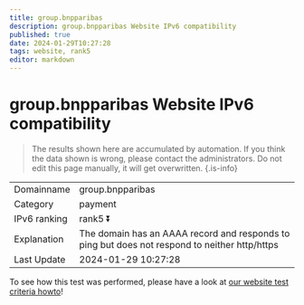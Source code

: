 ```yaml
---
title: group.bnpparibas
description: group.bnpparibas Website IPv6 compatibility
published: true
date: 2024-01-29T10:27:28
tags: website, rank5
editor: markdown
---
```


# group.bnpparibas Website IPv6 compatibility

> The results shown here are accumulated by automation. If you think the data shown is wrong, please contact the administrators. 
> Do not edit this page manually, it will get overwritten.
{.is-info}


|   |   |
| - | - |
| Domainname | group.bnpparibas
| Category | payment |
| IPv6 ranking | rank5 :arrow_double_down: |
| Explanation | The domain has an AAAA record and responds to ping but does not respond to neither http/https |
| Last Update | 2024-01-29 10:27:28 |

To see how this test was performed, please have a look at [our website test criteria howto](/howto/testcriteria/website)!

